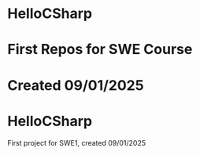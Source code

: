# HelloCSharp
# First Repos for SWE Course
# Created 09/01/2025
# HelloCSharp
First project for SWE1, created 09/01/2025
